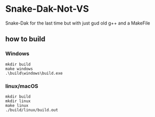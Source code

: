 # Snake-Dak-Not-VS
 Snake-Dak for the last time but with just gud old g++ and a MakeFile
 
## how to build
### Windows
```
mkdir build
make windows
.\build\windows\build.exe
```

### linux/macOS
```
mkdir build
mkdir linux
make linux
./build/linux/build.out
```
